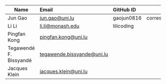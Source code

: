 | Name | Email | GitHub ID | |
|-------|:------|:------|:------|
| Jun Gao | jun.gao@uni.lu | gaojun0816 | corresponding |
| Li Li | li.li@monash.edu | lilicoding | |
| Pingfan Kong | pingfan.kong@uni.lu | | |
| Tegawendé F. Bissyandé | tegawende.bissyande@uni.lu | | |
| Jacques Klein | jacques.klein@uni.lu | | |
